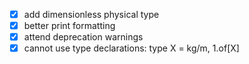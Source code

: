 - [x] add dimensionless physical type
- [x] better print formatting
- [x] attend deprecation warnings
- [x] cannot use type declarations: type X = kg/m, 1.of[X]
